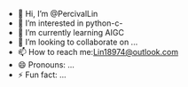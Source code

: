 - 👋 Hi, I’m @PercivalLin
- 👀 I’m interested in python-c- 
- 🌱 I’m currently learning AIGC 
- 💞️ I’m looking to collaborate on ...
- 📫 How to reach me:Lin18974@outlook.com
- 😄 Pronouns: ...
- ⚡ Fun fact: ...

<!---
PercivalLin/PercivalLin is a ✨ special ✨ repository because its `README.md` (this file) appears on your GitHub profile.
You can click the Preview link to take a look at your changes.
--->
